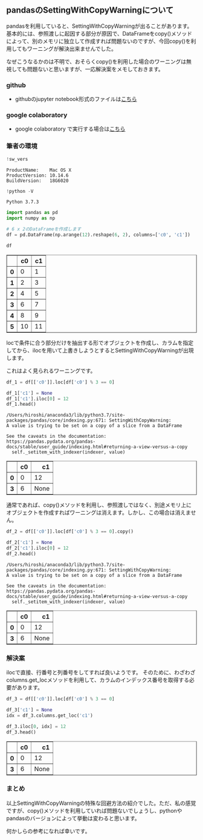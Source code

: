 
## pandasのSettingWithCopyWarningについて

pandasを利用していると、SettingWithCopyWarningが出ることがあります。基本的には、参照渡しに起因する部分が原因で、DataFrameをcopy()メソッドによって、別のメモリに独立して作成すれば問題ないのですが、今回copy()を利用してもワーニングが解決出来ませんでした。

なぜこうなるかのは不明で、おそらくcopy()を利用した場合のワーニングは無視しても問題ないと思いますが、一応解決案をメモしておきます。

### github
- githubのjupyter notebook形式のファイルは[こちら](https://github.com/hiroshi0530/wa-src/blob/master/article/library/python/07/07_nb.ipynb)

### google colaboratory
- google colaboratory で実行する場合は[こちら](https://colab.research.google.com/github/hiroshi0530/wa-src/blob/master/article/library/python/07/07_nb.ipynb)

### 筆者の環境


```python
!sw_vers
```

    ProductName:	Mac OS X
    ProductVersion:	10.14.6
    BuildVersion:	18G6020



```python
!python -V
```

    Python 3.7.3



```python
import pandas as pd
import numpy as np

# 6 x 2のDataFrameを作成します
df = pd.DataFrame(np.arange(12).reshape(6, 2), columns=['c0', 'c1'])

df
```




<div>
<style scoped>
    .dataframe tbody tr th:only-of-type {
        vertical-align: middle;
    }

    .dataframe tbody tr th {
        vertical-align: top;
    }

    .dataframe thead th {
        text-align: right;
    }
</style>
<table border="1" class="dataframe">
  <thead>
    <tr style="text-align: right;">
      <th></th>
      <th>c0</th>
      <th>c1</th>
    </tr>
  </thead>
  <tbody>
    <tr>
      <th>0</th>
      <td>0</td>
      <td>1</td>
    </tr>
    <tr>
      <th>1</th>
      <td>2</td>
      <td>3</td>
    </tr>
    <tr>
      <th>2</th>
      <td>4</td>
      <td>5</td>
    </tr>
    <tr>
      <th>3</th>
      <td>6</td>
      <td>7</td>
    </tr>
    <tr>
      <th>4</th>
      <td>8</td>
      <td>9</td>
    </tr>
    <tr>
      <th>5</th>
      <td>10</td>
      <td>11</td>
    </tr>
  </tbody>
</table>
</div>



locで条件に合う部分だけを抽出する形でオブジェクトを作成し、カラムを指定してから、ilocを用いて上書きしようとするとSettingWithCopyWarningが出現します。

これはよく見られるワーニングです。


```python
df_1 = df[['c0']].loc[df['c0'] % 3 == 0]

df_1['c1'] = None 
df_1['c1'].iloc[0] = 12
df_1.head()
```

    /Users/hiroshi/anaconda3/lib/python3.7/site-packages/pandas/core/indexing.py:671: SettingWithCopyWarning: 
    A value is trying to be set on a copy of a slice from a DataFrame
    
    See the caveats in the documentation: https://pandas.pydata.org/pandas-docs/stable/user_guide/indexing.html#returning-a-view-versus-a-copy
      self._setitem_with_indexer(indexer, value)





<div>
<style scoped>
    .dataframe tbody tr th:only-of-type {
        vertical-align: middle;
    }

    .dataframe tbody tr th {
        vertical-align: top;
    }

    .dataframe thead th {
        text-align: right;
    }
</style>
<table border="1" class="dataframe">
  <thead>
    <tr style="text-align: right;">
      <th></th>
      <th>c0</th>
      <th>c1</th>
    </tr>
  </thead>
  <tbody>
    <tr>
      <th>0</th>
      <td>0</td>
      <td>12</td>
    </tr>
    <tr>
      <th>3</th>
      <td>6</td>
      <td>None</td>
    </tr>
  </tbody>
</table>
</div>



通常であれば、copy()メソッドを利用し、参照渡しではなく、別途メモリ上にオブジェクトを作成すればワーニングは消えます。しかし、この場合は消えません。


```python
df_2 = df[['c0']].loc[df['c0'] % 3 == 0].copy()

df_2['c1'] = None 
df_2['c1'].iloc[0] = 12
df_2.head()
```

    /Users/hiroshi/anaconda3/lib/python3.7/site-packages/pandas/core/indexing.py:671: SettingWithCopyWarning: 
    A value is trying to be set on a copy of a slice from a DataFrame
    
    See the caveats in the documentation: https://pandas.pydata.org/pandas-docs/stable/user_guide/indexing.html#returning-a-view-versus-a-copy
      self._setitem_with_indexer(indexer, value)





<div>
<style scoped>
    .dataframe tbody tr th:only-of-type {
        vertical-align: middle;
    }

    .dataframe tbody tr th {
        vertical-align: top;
    }

    .dataframe thead th {
        text-align: right;
    }
</style>
<table border="1" class="dataframe">
  <thead>
    <tr style="text-align: right;">
      <th></th>
      <th>c0</th>
      <th>c1</th>
    </tr>
  </thead>
  <tbody>
    <tr>
      <th>0</th>
      <td>0</td>
      <td>12</td>
    </tr>
    <tr>
      <th>3</th>
      <td>6</td>
      <td>None</td>
    </tr>
  </tbody>
</table>
</div>



### 解決案

ilocで直接、行番号と列番号をしてすれば良いようです。
そのために、わざわざ columns.get_locメソッドを利用して、カラムのインデックス番号を取得する必要があります。


```python
df_3 = df[['c0']].loc[df['c0'] % 3 == 0]

df_3['c1'] = None 
idx = df_3.columns.get_loc('c1')

df_3.iloc[0, idx] = 12
df_3.head()
```




<div>
<style scoped>
    .dataframe tbody tr th:only-of-type {
        vertical-align: middle;
    }

    .dataframe tbody tr th {
        vertical-align: top;
    }

    .dataframe thead th {
        text-align: right;
    }
</style>
<table border="1" class="dataframe">
  <thead>
    <tr style="text-align: right;">
      <th></th>
      <th>c0</th>
      <th>c1</th>
    </tr>
  </thead>
  <tbody>
    <tr>
      <th>0</th>
      <td>0</td>
      <td>12</td>
    </tr>
    <tr>
      <th>3</th>
      <td>6</td>
      <td>None</td>
    </tr>
  </tbody>
</table>
</div>



### まとめ

以上SettingWithCopyWarningの特殊な回避方法の紹介でした。ただ、私の感覚ですが、copy()メソッドを利用していれば問題ないでしょうし、pythonやpandasのバージョンによって挙動は変わると思います。

何かしらの参考になれば幸いです。
